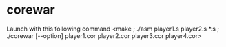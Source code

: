 # corewar

Launch with this following command
<make ; ./asm player1.s player2.s *.s ; ./corewar [--option] player1.cor player2.cor player3.cor player4.cor>
